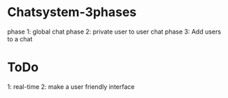# Chatsystem-3phases
phase 1: global chat
phase 2: private user to user chat
phase 3: Add users to a chat

# ToDo
1: real-time
2: make a user friendly interface
